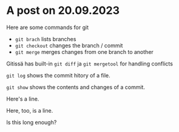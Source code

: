 # A post on 20.09.2023

Here are some commands for git


- ```git brach``` lists branches
- ```git checkout``` changes the branch / commit
- ```git merge``` merges changes from one branch to another

Gitissä has built-in ```git diff``` ja ```git mergetool``` for handling conflicts


```git log``` shows the commit hitory of a file.

```git show``` shows the contents and changes of a commit.

Here's a line.


Here, too, is a line.


Is this long enough?
